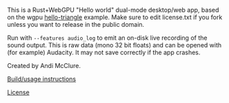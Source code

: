 This is a Rust+WebGPU "Hello world" dual-mode desktop/web app, based on the wgpu [hello-triangle](https://github.com/gfx-rs/wgpu/tree/trunk/examples/hello-triangle) example. Make sure to edit license.txt if you fork unless you want to release in the public domain.

Run with `--features audio_log` to emit an on-disk live recording of the sound output. This is raw data (mono 32 bit floats) and can be opened with (for example) Audacity. It may not save correctly if the app crashes.

Created by Andi McClure.

[Build/usage instructions](run.txt)

[License](LICENSE.txt)
